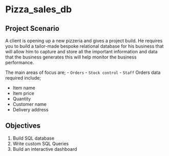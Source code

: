 # Pizza_sales_db

## Project Scenario
A client is opening up a new pizzeria and gives a project build. He requires you to build a tailor-made bespoke relational database for his business that will allow him to capture and store all the important information and data that the business generates this will help monitor the business performance.

The main areas of focus are;
    - `Orders`
    - `Stock control`
    - `Staff`
Orders data required include;
  - Item name
  - Item price
  - Quantity
  - Customer name
  - Delivery address

## Objectives
1. Build SQL database
2. Write custom SQL Queries
3. Build an interactive dashboard

